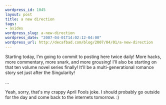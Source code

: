 ```yaml
--- 
wordpress_id: 1045
layout: post
title: a new direction
tags: 
- asides
wordpress_slug: a-new-direction
wordpress_date: "2007-04-01T14:02:12-04:00"
wordpress_url: http://decafbad.com/blog/2007/04/01/a-new-direction
---
```

Starting today, I'm going to commit to posting here twice daily!  More hacks, more commentary, more snark, and more grousing!  I'll also be starting on that ten volume novel series finally!  It'll be a multi-generational romance story set just after the Singularity!

...

Yeah, sorry, that's my crappy April Fools joke.  I should probably go outside for the day and come back to the internets tomorrow.  :)

